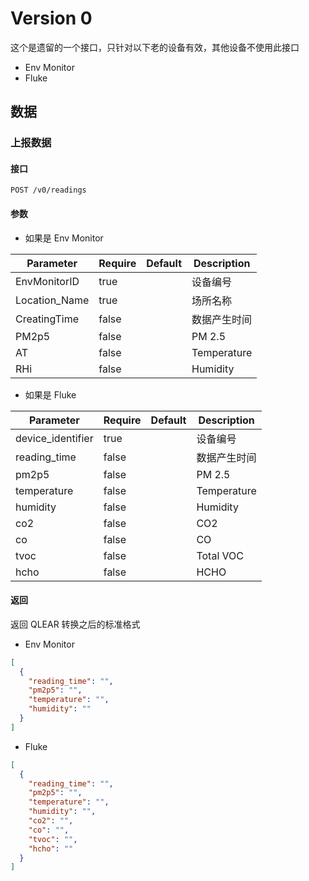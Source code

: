 # Version 0

这个是遗留的一个接口，只针对以下老的设备有效，其他设备不使用此接口

* Env Monitor
* Fluke

## 数据

### 上报数据


#### 接口

```
POST /v0/readings
```


#### 参数


* 如果是 Env Monitor

Parameter | Require| Default | Description
--------- | -------| ------- | -----------
EnvMonitorID | true| | 设备编号
Location_Name|true||场所名称
CreatingTime | false|  | 数据产生时间
PM2p5|false||PM 2.5
AT|false||Temperature
RHi|false||Humidity

* 如果是 Fluke

Parameter | Require| Default | Description
--------- | -------| ------- | -----------
device_identifier | true| | 设备编号
reading_time | false|  | 数据产生时间
pm2p5|false||PM 2.5
temperature|false||Temperature
humidity|false||Humidity
co2|false||CO2
co|false||CO
tvoc|false||Total VOC
hcho|false||HCHO

#### 返回

返回 QLEAR 转换之后的标准格式

* Env Monitor

```json
[
  {
    "reading_time": "",
    "pm2p5": "",
    "temperature": "",
    "humidity": ""
  }
]
```

* Fluke

```json
[
  {
    "reading_time": "",
    "pm2p5": "",
    "temperature": "",
    "humidity": "",
    "co2": "",
    "co": "",
    "tvoc": "",
    "hcho": ""
  }
]
```